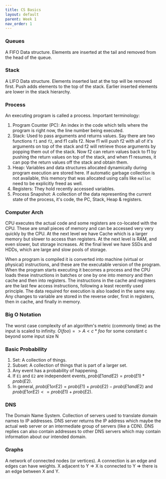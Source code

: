 ```yaml
---
title: CS Basics
layout: default
parent: Week 1
nav_order: 1
---
```


### Queues
A FIFO Data structure. Elements are inserted at the tail and removed from the head of the queue. 
### Stack
A LIFO Data structure. Elements inserted last at the top will be removed first. Push adds elements to the top of the stack. Earlier inserted elements are lower in the stack hierarchy.
### Process
An executing program is called a process. Important terminology:
1. Program Counter (PC): An index in the code which tells where the program is right now, the line number being executed.
2. Stack: Used to pass arguments and returns values. Say there are two functions `f1` and `f2`, and f1 calls f2. Now f1 will push f2 with all of it's arguments on top of the stack and f2 will retrieve those arguments by popping them out of the stack. Now f2 can return values back to f1 by pushing the return values on top of the stack, and when f1 resumes, it can pop the return values off the stack and obtain them.
3. Heap: Variables and data structures allocated dynamically during program execution are stored here. If automatic garbage collection is not available, this memory that was allocated using calls like `malloc` need to be explicitly freed as well. 
4. Registers: They hold recently accessed variables.
5. Process Snapshot: A collection of the data representing the current state of the process, it's code, the PC, Stack, Heap & registers.

### Computer Arch
CPU executes the actual code and some registers are co-located with the CPU. These are small pieces of memory and can be accessed very very quickly by the CPU. At the next level we have Cache which is a larger memory but slower to access than registers. At the next level is RAM, and even slower, but storage increases. At the final level we have SSDs and HDDs, which are large and slow pools of storage.

When a program is compiled it is converted into machine (virtual or physical) instructions, and these are the executable version of the program. When the program starts executing it becomes a process and the CPU loads these instructions in batches or one by one into memory and then cache and then into registers. The instructions in the cache and registers are the last few access instructions, following a least recently used principle. The data required for execution is also loaded in the same way. Any changes to variable are stored in the reverse order, first in registers, then in cache, and finally in memory. 
### Big O Notation
The worst case complexity of an algorithm's metric (commonly time) as the input is scaled to infinity. 
$O(foo) => A < c*foo$ for some constant c beyond some input size N
### Basic Probability
1. Set: A collection of things.
2. Subset: A collection of things that is part of a larger set.
3. Any event has a probability of happening.
4. If `E1` and `E2` are independent events, $prob(E1 and E2) = prob(E1)*prob(E2)$.
5. In general, $prob(E1 or E2) = prob(E1) + prob(E2) - prob(E1 and E2)$ and $prob(E1 or E2) <= prob(E1) + prob(E2)$.

### DNS
The Domain Name System. Collection of servers used to translate domain names to IP addresses. DNS server returns the IP address which maybe the actual web server or an intermediate group of servers (like a CDN). DNS replies can also contain addresses to other DNS servers which may contain information about our intended domain.
### Graphs
A network of connected nodes (or vertices). A connection is an edge and edges can have weights. X adjacent to Y => X is connected to Y => there is an edge between X and Y. 